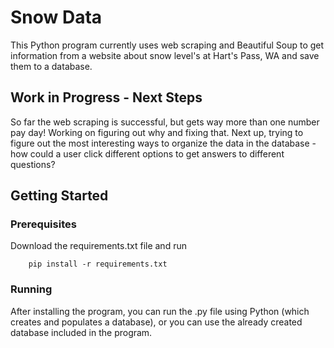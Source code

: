 # Snow Data 

This Python program currently uses web scraping and Beautiful Soup to get information from a website about snow level's at Hart's Pass, WA and save them to a database.

## Work in Progress - Next Steps

So far the web scraping is successful, but gets way more than one number pay day! Working on figuring out why and fixing that. Next up, trying to figure out the most interesting ways to organize the data in the database - how could a user click different options to get answers to different questions?


## Getting Started


### Prerequisites

Download the requirements.txt file and run

		pip install -r requirements.txt

### Running

After installing the program, you can run the .py file using Python (which creates and populates a database), or you can use the already created database included in the program.  
